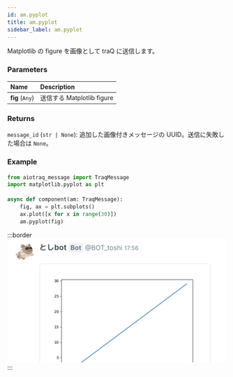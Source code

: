 ```yaml
---
id: am.pyplot
title: am.pyplot
sidebar_label: am.pyplot
---
```


Matplotlib の figure を画像として traQ に送信します。

### Parameters

| Name                | Description                |
| :------------------ | :------------------------- |
| **fig** (`Any`)     | 送信する Matplotlib figure |

### Returns

`message_id` (`str | None`): 追加した画像付きメッセージの UUID。送信に失敗した場合は `None`。

### Example

```python
from aiotraq_message import TraqMessage
import matplotlib.pyplot as plt

async def component(am: TraqMessage):
    fig, ax = plt.subplots()
    ax.plot([x for x in range(30)])
    am.pyplot(fig)
```

:::border
![am.pyplot](./img/am.pyplot.png)
:::